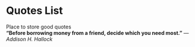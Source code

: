 <h1> Quotes List</h1>
Place to store good quotes
<br>
<b>“Before borrowing money from a friend, decide which you need most.”</b> <em> —Addison H. Hallock </em>
<br>
